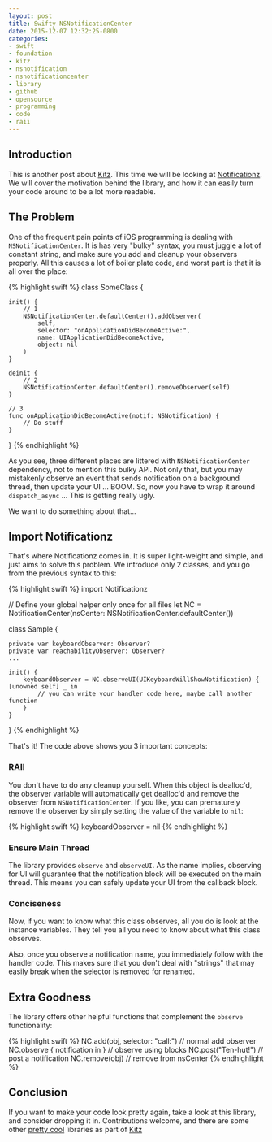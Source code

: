 ```yaml
---
layout: post
title: Swifty NSNotificationCenter
date: 2015-12-07 12:32:25-0800
categories: 
- swift
- foundation
- kitz
- nsnotification
- nsnotificationcenter
- library
- github
- opensource
- programming
- code
- raii
---
```


## Introduction

This is another post about [Kitz](http://Kitz.io). This time we will be looking at [Notificationz](https://github.com/SwiftKitz/Notificationz). We will cover the motivation behind the library, and how it can easily turn your code around to be a lot more readable.

## The Problem

One of the frequent pain points of iOS programming is dealing with `NSNotificationCenter`. It is has very "bulky" syntax, you must juggle a lot of constant string, and make sure you add and cleanup your observers properly. All this causes a lot of boiler plate code, and worst part is that it is all over the place:

{% highlight swift %}
class SomeClass {
    
    init() {
        // 1
        NSNotificationCenter.defaultCenter().addObserver(
            self,
            selector: "onApplicationDidBecomeActive:",
            name: UIApplicationDidBecomeActive,
            object: nil
        )
    }

    deinit {
        // 2
        NSNotificationCenter.defaultCenter().removeObserver(self)
    }

    // 3
    func onApplicationDidBecomeActive(notif: NSNotification) {
        // Do stuff
    }
}
{% endhighlight %}

As you see, three different places are littered with `NSNotificationCenter` dependency, not to mention this bulky API. Not only that, but you may mistakenly observe an event that sends notification on a background thread, then update your UI ... BOOM. So, now you have to wrap it around `dispatch_async` ... This is getting really ugly.

We want to do something about that...

## Import Notificationz

That's where Notificationz comes in. It is super light-weight and simple, and just aims to solve this problem. We introduce only 2 classes, and you go from the previous syntax to this:

{% highlight swift %}
import Notificationz

// Define your global helper only once for all files
let NC = NotificationCenter(nsCenter: NSNotificationCenter.defaultCenter())

class Sample {

    private var keyboardObserver: Observer?
    private var reachabilityObserver: Observer?
    ...

    init() {
        keyboardObserver = NC.observeUI(UIKeyboardWillShowNotification) { [unowned self] _ in
            // you can write your handler code here, maybe call another function
        }
    }
}
{% endhighlight %}

That's it! The code above shows you 3 important concepts:

### RAII

You don't have to do any cleanup yourself. When this object is dealloc'd, the observer variable will automatically get dealloc'd and remove the observer from `NSNotificationCenter`. If you like, you can prematurely remove the observer by simply setting the value of the variable to `nil`:

{% highlight swift %}
keyboardObserver = nil
{% endhighlight %}

### Ensure Main Thread

The library provides `observe` and `observeUI`. As the name implies, observing for UI will guarantee that the notification block will be executed on the main thread. This means you can safely update your UI from the callback block.

### Conciseness

Now, if you want to know what this class observes, all you do is look at the instance variables. They tell you all you need to know about what this class observes.

Also, once you observe a notification name, you immediately follow with the handler code. This makes sure that you don't deal with "strings" that may easily break when the selector is removed for renamed.

## Extra Goodness

The library offers other helpful functions that complement the `observe` functionality:

{% highlight swift %}
NC.add(obj, selector: "call:")  // normal add observer
NC.observe { notification in }  // observe using blocks
NC.post("Ten-hut!")             // post a notification
NC.remove(obj)                  // remove from nsCenter
{% endhighlight %}

## Conclusion

If you want to make your code look pretty again, take a look at this library, and consider dropping it in. Contributions welcome, and there are some other [pretty cool](https://github.com/SwiftKitz/Appz) libraries as part of [Kitz](http://kitz.io)
